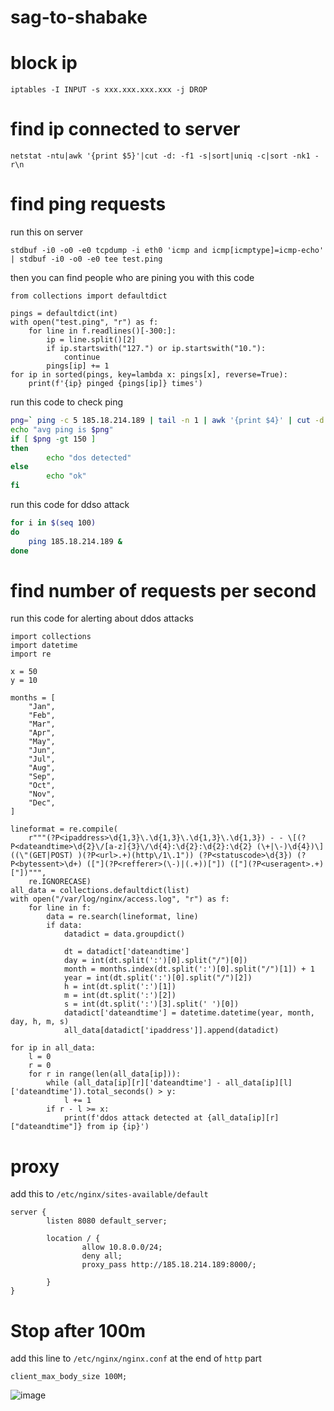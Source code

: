 # sag-to-shabake

# block ip
```
iptables -I INPUT -s xxx.xxx.xxx.xxx -j DROP
```

# find ip connected to server
```
netstat -ntu|awk '{print $5}'|cut -d: -f1 -s|sort|uniq -c|sort -nk1 -r\n
```

# find ping requests

run this on server
```
stdbuf -i0 -o0 -e0 tcpdump -i eth0 'icmp and icmp[icmptype]=icmp-echo' | stdbuf -i0 -o0 -e0 tee test.ping
```

then you can find people who are pining you with this code
```python3
from collections import defaultdict

pings = defaultdict(int)
with open("test.ping", "r") as f:
    for line in f.readlines()[-300:]:
        ip = line.split()[2]
        if ip.startswith("127.") or ip.startswith("10."):
            continue
        pings[ip] += 1
for ip in sorted(pings, key=lambda x: pings[x], reverse=True):
    print(f'{ip} pinged {pings[ip]} times')
```
run this code to check ping
```bash
png=` ping -c 5 185.18.214.189 | tail -n 1 | awk '{print $4}' | cut -d "/" -f 2 | cut -d "." -f 1`
echo "avg ping is $png"
if [ $png -gt 150 ]
then
		echo "dos detected"
else
		echo "ok"
fi
```

run this code for ddso attack
```bash
for i in $(seq 100)
do
	ping 185.18.214.189 &
done
```


# find number of requests per second

run this code for alerting about ddos attacks
```python3
import collections
import datetime
import re

x = 50
y = 10

months = [
    "Jan",
    "Feb",
    "Mar",
    "Apr",
    "May",
    "Jun",
    "Jul",
    "Aug",
    "Sep",
    "Oct",
    "Nov",
    "Dec",
]

lineformat = re.compile(
    r"""(?P<ipaddress>\d{1,3}\.\d{1,3}\.\d{1,3}\.\d{1,3}) - - \[(?P<dateandtime>\d{2}\/[a-z]{3}\/\d{4}:\d{2}:\d{2}:\d{2} (\+|\-)\d{4})\] ((\"(GET|POST) )(?P<url>.+)(http\/1\.1")) (?P<statuscode>\d{3}) (?P<bytessent>\d+) (["](?P<refferer>(\-)|(.+))["]) (["](?P<useragent>.+)["])""",
    re.IGNORECASE)
all_data = collections.defaultdict(list)
with open("/var/log/nginx/access.log", "r") as f:
    for line in f:
        data = re.search(lineformat, line)
        if data:
            datadict = data.groupdict()

            dt = datadict['dateandtime']
            day = int(dt.split(':')[0].split("/")[0])
            month = months.index(dt.split(':')[0].split("/")[1]) + 1
            year = int(dt.split(':')[0].split("/")[2])
            h = int(dt.split(':')[1])
            m = int(dt.split(':')[2])
            s = int(dt.split(':')[3].split(' ')[0])
            datadict['dateandtime'] = datetime.datetime(year, month, day, h, m, s)
            all_data[datadict['ipaddress']].append(datadict)

for ip in all_data:
    l = 0
    r = 0
    for r in range(len(all_data[ip])):
        while (all_data[ip][r]['dateandtime'] - all_data[ip][l]['dateandtime']).total_seconds() > y:
            l += 1
        if r - l >= x:
            print(f'ddos attack detected at {all_data[ip][r]["dateandtime"]} from ip {ip}')

```

# proxy
add this to `/etc/nginx/sites-available/default `
```
server {
        listen 8080 default_server;

        location / {
                allow 10.8.0.0/24;
                deny all;
                proxy_pass http://185.18.214.189:8000/;

        }
}
```


# Stop after 100m
add this line to `/etc/nginx/nginx.conf` at the end of `http` part
```
client_max_body_size 100M;
```
![image](https://user-images.githubusercontent.com/36403983/182473440-a45c43df-3762-450c-bfda-d0b235c92e3f.png)

